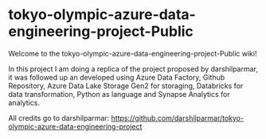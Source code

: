 ﻿# tokyo-olympic-azure-data-engineering-project-Public

Welcome to the tokyo-olympic-azure-data-engineering-project-Public wiki!

In this project I am doing a replica of the project proposed by darshilparmar, it was followed up an developed using Azure Data Factory, Github Repository, Azure Data Lake Storage Gen2 for storaging, Databricks for data transformation, Python as language and Synapse Analytics for analytics.

All credits go to darshilparmar: https://github.com/darshilparmar/tokyo-olympic-azure-data-engineering-project

